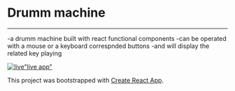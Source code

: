 # Drumm machine 

---

-a drumm machine built with react functional components 
-can be operated with a mouse or a keyboard correspnded buttons 
-and will display the related key playing 

[![live](https://img.shields.io/static/v1?label=Drummer&message=Live&color=gray&labelColor=green)"live app"](https://greekmido.github.io/drummer/)


This project was bootstrapped with [Create React App](https://github.com/facebook/create-react-app).


